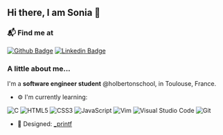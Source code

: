 ## Hi there, I am Sonia 👋

### 📬 Find me at
[![Github Badge](http://img.shields.io/badge/-Github-black?style=flat-square&logo=github&link=https://github.com/soniangn/)](https://github.com/soniangn/) 
[![Linkedin Badge](https://img.shields.io/badge/-LinkedIn-blue?style=flat-square&logo=Linkedin&logoColor=white&link=https://https://www.linkedin.com/in/nguyensonia/)](https://www.linkedin.com/in/nguyensonia)

### A little about me...
I'm a **software engineer student** @holbertonschool, in Toulouse, France.

- ⚙️ I'm currently learning: 

![C](https://img.shields.io/badge/c-%2300599C.svg?style=for-the-badge&logo=c&logoColor=white)
![HTML5](https://img.shields.io/badge/html5-%23E34F26.svg?style=for-the-badge&logo=html5&logoColor=white)
![CSS3](https://img.shields.io/badge/css3-%231572B6.svg?style=for-the-badge&logo=css3&logoColor=white)
![JavaScript](https://img.shields.io/badge/javascript-%23323330.svg?style=for-the-badge&logo=javascript&logoColor=%23F7DF1E)
![Vim](https://img.shields.io/badge/VIM-%2311AB00.svg?style=for-the-badge&logo=vim&logoColor=white)
![Visual Studio Code](https://img.shields.io/badge/Visual%20Studio%20Code-0078d7.svg?style=for-the-badge&logo=visual-studio-code&logoColor=white)
![Git](https://img.shields.io/badge/git-%23F05033.svg?style=for-the-badge&logo=git&logoColor=white)

- 💅 Designed: [_printf](https://github.com/AsiaGrpr/holbertonschool-printf)
